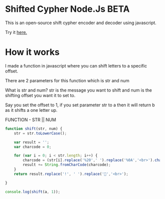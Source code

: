 # Shifted Cypher Node.Js BETA

This is an open-source shift cypher encoder and decoder using javascript.

Try it <a href="https://shifted-1.smtkd.repl.co" target="_blank">here.</a> 

# How it works

I made a function in javascript where you can shift letters to a specific offset.

There are 2 parameters for this function which is str and num

What is str and num?
str is the message you want to shift
and num is the shifting offset you want it to set to.

Say you set the offset to 1, if you set parameter str to a then it will return b as it shifts a one letter up.

            
FUNCTION - STR || NUM


```js
function shift(str, num) {
    str = str.toLowerCase();

    var result = '';
    var charcode = 0;

    for (var i = 0; i < str.length; i++) {
        charcode = (str[i].replace('%20',' ').replace('%0A','<br>').charCodeAt()) + num;
        result += String.fromCharCode(charcode);
    }
    return result.replace('!', ' ').replace('','<br>');

}

console.log(shift(a, 1));
```
